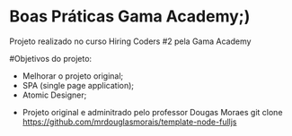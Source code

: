 # Boas Práticas Gama Academy;)
Projeto realizado no curso Hiring Coders #2 pela Gama Academy

#Objetivos do projeto:
- Melhorar o projeto original;
- SPA (single page application);
- Atomic Designer;

* Projeto original e adminitrado pelo professor Dougas Moraes 
git clone https://github.com/mrdouglasmorais/template-node-fulljs

